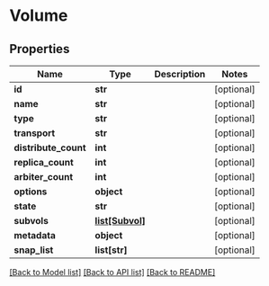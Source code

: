 # Volume

## Properties
Name | Type | Description | Notes
------------ | ------------- | ------------- | -------------
**id** | **str** |  | [optional] 
**name** | **str** |  | [optional] 
**type** | **str** |  | [optional] 
**transport** | **str** |  | [optional] 
**distribute_count** | **int** |  | [optional] 
**replica_count** | **int** |  | [optional] 
**arbiter_count** | **int** |  | [optional] 
**options** | **object** |  | [optional] 
**state** | **str** |  | [optional] 
**subvols** | [**list[Subvol]**](Subvol.md) |  | [optional] 
**metadata** | **object** |  | [optional] 
**snap_list** | **list[str]** |  | [optional] 

[[Back to Model list]](../README.md#documentation-for-models) [[Back to API list]](../README.md#documentation-for-api-endpoints) [[Back to README]](../README.md)


